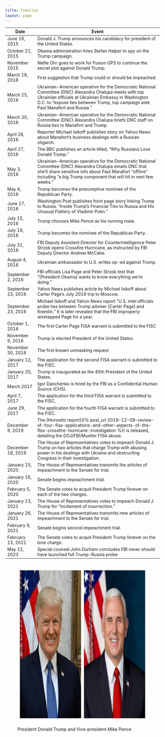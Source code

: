 ```yaml
---
title: Timeline
layout: page
---
```


<table class="table">
<thead>
<tr>
<th>Date</th><th>Event</th>
</tr>
</thead>
	<tbody>
		<tr>
			<td>June 16, 2015 </td>
			<td>Donald J. Trump announces his candidacy for president of the United States.</td>
		</tr>
		<tr>
			<td>October 21, 2015 </td>
			<td>Obama administration hires Stefan Halper to spy on the Trump campaign.</td>
		</tr>
		<tr>
			<td>November 2015 </td>
			<td>Nellie Ohr goes to work for Fusion GPS to continue the secret plot against Donald Trump.</td>
		</tr>
		<tr>
			<td>March 18, 2016 </td>
			<td>First suggestion that Trump could or should be impeached.</td>
		</tr>
		<tr>
			<td>March 25, 2016 </td>
			<td>Ukrainian-American operative for the Democratic National Committee (DNC) Alexandra Chalupa meets with top Ukrainian officials at Ukrainian Embassy in Washington D.C. to “expose ties between Trump, top campaign aide Paul Manafort and Russia.”</td>
		</tr>
		<tr>
			<td>March 30, 2016 </td>
			<td>Ukrainian-American operative for the Democratic National Committee (DNC) Alexandra Chalupa briefs DNC staff on Russia ties to Manafort and Trump.</td>
		</tr>
		<tr>
			<td>April 26, 2016 </td>
			<td>Reporter Michael Isikoff publishes story on Yahoo News about Manafort’s business dealings with a Russian oligarch.</td>
		</tr>
		<tr>
			<td>April 27, 2016 </td>
			<td>The BBC publishes an article titled, “Why Russians Love Donald Trump.”</td>
		</tr>
		<tr>
			<td>May 3, 2016 </td>
			<td>Ukrainian-American operative for the Democratic National Committee (DNC) Alexandra Chalupa emails DNC that she’ll share sensitive info about Paul Manafort “offline” including “a big Trump component that will hit in next few weeks.”</td>
		</tr>
		<tr>
			<td>May 4, 2016 </td>
			<td>Trump becomes the presumptive nominee of the Republican Party.</td>
		</tr>
		<tr>
			<td>June 17, 2016 </td>
			<td>Washington Post publishes front page story linking Trump to Russia: “Inside Trump’s Financial Ties to Russia and His Unusual Flattery of Vladimir Putin.”</td>
		</tr>
		<tr>
			<td>July 15, 2016 </td>
			<td>Trump chooses Mike Pence as his running mate.</td>
		</tr>
		<tr>
			<td>July 19, 2016 </td>
			<td>Trump becomes the nominee of the Republican Party.</td>
		</tr>
		<tr>
		    <td>July 31, 2016</td>
		    <td>FBI Deputy Assistant Director for Counterintelligence Peter Strzok opens Crossfire Hurricane, as instructed by FBI Deputy Director Andrew McCabe.</td>
		</tr>
		<tr>
			<td>August 4, 2016 </td>
			<td>Ukrainian ambassador to U.S. writes op-ed against Trump.</td>
		</tr>
		<tr>
			<td>September 2, 2016 </td>
			<td>FBI officials Lisa Page and Peter Strzok text that “[President Obama] wants to know everything we’re doing.”</td>
		</tr>
		<tr>
			<td>September 23, 2016 </td>
			<td>Yahoo News publishes article by Michael Isikoff about Carter Page’s July 2016 trip to Moscow.</td>
		</tr>
		<tr>
			<td>September 23, 2016 </td>
			<td>Michael Isikoff and Yahoo News report “U.S. intel officials probe ties between Trump adviser [Carter Page] and Kremlin.” It is later revealed that the FBI improperly wiretapped Page for a year.</td>
		</tr>
		<tr>
			<td>October 1, 2016</td>
			<td>The first Carter Page FISA warrant is submitted to the FISC</td>
		</tr>
		<tr>
			<td>November 9, 2016 </td>
			<td>Trump is elected President of the United States.</td>
		</tr>
		<tr>
			<td>November 30, 2016</td>
			<td>The first known unmasking request</td>
		</tr>
		<tr>
			<td>January 12, 2017</td>
			<td>The application for the second FISA warrant is submitted to the FISC.</td>
		</tr>
		<tr>
			<td>January 20, 2017 </td>
			<td>Trump is inaugurated as the 45th President of the United States.</td>
		</tr>
		<tr>
			<td>March 2017</td>
			<td>Igor Danchenko is hired by the FBI as a Confidential Human Source (CHS).</td>
		</tr>
		<tr>
			<td>April 7, 2017</td>
			<td>The application for the third FISA warrant is submitted to the FISC.</td>
		</tr>
		<tr>
			<td>June 29, 2017</td>
			<td>The application for the fourth FISA warrant is submitted to the FISC.</td>
		</tr>
		<tr>
			<td>December 9, 2019</td>
			<td>The [Horowitz report]({% post_url 2019-12-09-review-of-four-fisa-applications-and-other-aspects-of-the-fbis-crossfire-hurricane-investigation %}) is released, detailing the DOJ/FBI/Mueller FISA abuse.</td>
		</tr>
		<tr>
			<td>December 18, 2019 </td>
			<td>The House of Representatives votes to impeach Donald J. Trump on two articles that charge Trump with abusing power in his dealings with Ukraine and obstructing Congress in their investigation.</td>
		</tr>
		<tr>
			<td>January 15, 2020 </td>
			<td>The House of Representatives transmits the articles of impeachment to the Senate for trial.</td>
		</tr>
		<tr>
			<td>January 16, 2020 </td>
			<td>Senate begins impeachment trial.</td>
		</tr>
		<tr>
			<td>February 5, 2020 </td>
			<td>The Senate votes to acquit President Trump forever on each of the two charges.</td>
		</tr>
		<tr>
			<td>January 13, 2021 </td>
			<td>The House of Representatives votes to impeach Donald J. Trump for “incitement of insurrection.”</td>
		</tr>
		<tr>
			<td>January 26, 2021 </td>
			<td>The House of Representatives transmits new articles of impeachment to the Senate for trial.</td>
		</tr>
		<tr>
			<td>February 9, 2021 </td>
			<td>Senate begins second impeachment trial.</td>
		</tr>
		<tr>
			<td>February 13, 2021 </td>
			<td>The Senate votes to acquit President Trump forever on the lone charge.</td>
		</tr>
		<tr>
			<td>May 12, 2023</td>
			<td>Special counsel John Durham concludes FBI never should have launched full Trump-Russia probe</td>
		</tr>
	</tbody>
</table>

<figure>
<img src="/assets/Official-Portraits-of-President-Donald-J-Trump-and-Vice-President-Mike-Pence.jpg" alt="President Donald Trump and Vice-president Mike Pence" height="530" width="820" class="img-responsive">
<figcaption>President Donald Trump and Vice-president Mike Pence</figcaption>
</figure>
